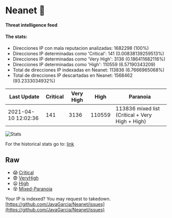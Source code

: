 # Neanet :hocho:
#### Threat intelligence feed
#### The stats:

- Direcciones IP con mala reputacion analizadas: 1682298 (100%)
- Direcciones IP determinadas como 'Critical':  141 (0.00838139259513%)
- Direcciones IP determinadas como 'Very High':  3136 (0.186411682116%)
- Direcciones IP determinadas como 'High':  110559 (6.57190343209)
- Total de direcciones IP indexadas en Neanet:  113836 (6.7666965068%)
- Total de direcciones IP descartadas en Neanet:  1568462 (93.2333034932%)

| Last Update | Critical | Very High | High | Paranoia |
| --- | --- | --- | --- | --- |
| 2021-04-10 12:02:36 | 141 | 3136 | 110559 | 113836 mixed list (Critical + Very High + High)|

![Stats](https://docs.google.com/spreadsheets/d/e/2PACX-1vSnaNMIXVabIpDJjufMlzH7poXnshF3mgd8Is1g9ytUEzVsP5my4Trn8f-xkoLLQ38xpL3HtmUexLo6/pubchart?oid=501124687&format=image)

For the historical stats go to: [link](/stats.csv)
## Raw
- :scream: [Critical](https://raw.githubusercontent.com/JavaGarcia/Neanet/master/blacklists/neanet_critical.txt)
- :fearful: [VeryHigh](https://raw.githubusercontent.com/JavaGarcia/Neanet/master/blacklists/neanet_veryHigh.txtt)
- :frowning: [High](https://raw.githubusercontent.com/JavaGarcia/Neanet/master/blacklists/neanet_high.txt)
- :dizzy_face: [Mixed-Paranoia](https://raw.githubusercontent.com/JavaGarcia/Neanet/master/blacklists/neanet_all.txt)


Your IP is indexed? You may request to takedown. [https://github.com/JavaGarcia/Neanet/issues](https://github.com/JavaGarcia/Neanet/issues)


















































































































































































































































































































































































































































































































































































































































































































































































































































































































































































































































































































































































































































































































































































































































































































































































































































































































































































































































































































































































































































































































































































































































































































































































































































































































































































































































































































































































































































































































































































































































































































































































































































































































































































































































































































































































































































































































































































































































































































































































































































































































































































































































































































































































































































































































































































































































































































































































































































































































































































































































































































































































































































































































































































































































































































































































































































































































